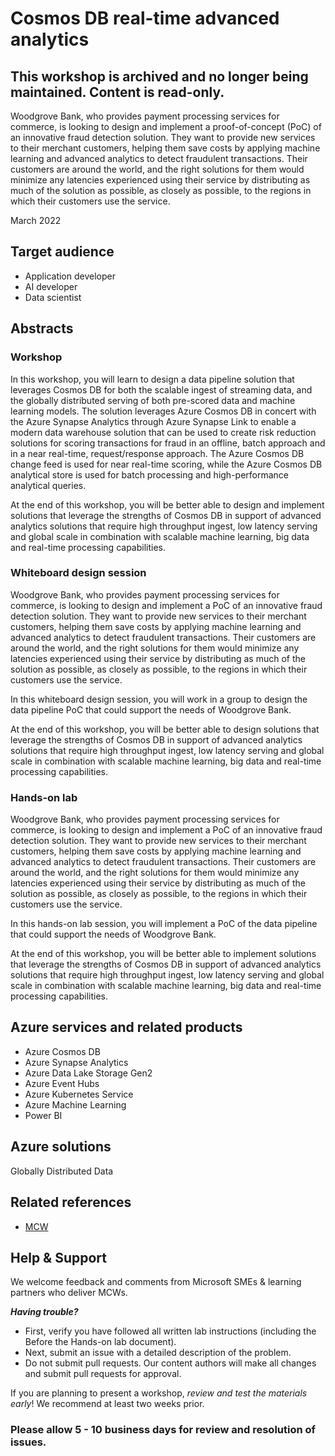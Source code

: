 # Cosmos DB real-time advanced analytics

## This workshop is archived and no longer being maintained.  Content is read-only.

Woodgrove Bank, who provides payment processing services for commerce, is looking to design and implement a proof-of-concept (PoC) of an innovative fraud detection solution. They want to provide new services to their merchant customers, helping them save costs by applying machine learning and advanced analytics to detect fraudulent transactions. Their customers are around the world, and the right solutions for them would minimize any latencies experienced using their service by distributing as much of the solution as possible, as closely as possible, to the regions in which their customers use the service.

March 2022

## Target audience

- Application developer
- AI developer
- Data scientist

## Abstracts

### Workshop

In this workshop, you will learn to design a data pipeline solution that leverages Cosmos DB for both the scalable ingest of streaming data, and the globally distributed serving of both pre-scored data and machine learning models. The solution leverages Azure Cosmos DB in concert with the Azure Synapse Analytics through Azure Synapse Link to enable a modern data warehouse solution that can be used to create risk reduction solutions for scoring transactions for fraud in an offline, batch approach and in a near real-time, request/response approach. The Azure Cosmos DB change feed is used for near real-time scoring, while the Azure Cosmos DB analytical store is used for batch processing and high-performance analytical queries.

At the end of this workshop, you will be better able to design and implement solutions that leverage the strengths of Cosmos DB in support of advanced analytics solutions that require high throughput ingest, low latency serving and global scale in combination with scalable machine learning, big data and real-time processing capabilities.

### Whiteboard design session

Woodgrove Bank, who provides payment processing services for commerce, is looking to design and implement a PoC of an innovative fraud detection solution. They want to provide new services to their merchant customers, helping them save costs by applying machine learning and advanced analytics to detect fraudulent transactions. Their customers are around the world, and the right solutions for them would minimize any latencies experienced using their service by distributing as much of the solution as possible, as closely as possible, to the regions in which their customers use the service.

In this whiteboard design session, you will work in a group to design the data pipeline PoC that could support the needs of Woodgrove Bank.

At the end of this workshop, you will be better able to design solutions that leverage the strengths of Cosmos DB in support of advanced analytics solutions that require high throughput ingest, low latency serving and global scale in combination with scalable machine learning, big data and real-time processing capabilities.

### Hands-on lab

Woodgrove Bank, who provides payment processing services for commerce, is looking to design and implement a PoC of an innovative fraud detection solution. They want to provide new services to their merchant customers, helping them save costs by applying machine learning and advanced analytics to detect fraudulent transactions. Their customers are around the world, and the right solutions for them would minimize any latencies experienced using their service by distributing as much of the solution as possible, as closely as possible, to the regions in which their customers use the service.

In this hands-on lab session, you will implement a PoC of the data pipeline that could support the needs of Woodgrove Bank.

At the end of this workshop, you will be better able to implement solutions that leverage the strengths of Cosmos DB in support of advanced analytics solutions that require high throughput ingest, low latency serving and global scale in combination with scalable machine learning, big data and real-time processing capabilities.

## Azure services and related products

- Azure Cosmos DB
- Azure Synapse Analytics
- Azure Data Lake Storage Gen2
- Azure Event Hubs
- Azure Kubernetes Service
- Azure Machine Learning
- Power BI

## Azure solutions

Globally Distributed Data

## Related references

- [MCW](https://github.com/Microsoft/MCW)

## Help & Support

We welcome feedback and comments from Microsoft SMEs & learning partners who deliver MCWs.  

***Having trouble?***
- First, verify you have followed all written lab instructions (including the Before the Hands-on lab document).
- Next, submit an issue with a detailed description of the problem.
- Do not submit pull requests. Our content authors will make all changes and submit pull requests for approval.   

If you are planning to present a workshop, *review and test the materials early*! We recommend at least two weeks prior.

### Please allow 5 - 10 business days for review and resolution of issues.
